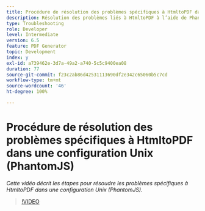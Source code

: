 ```yaml
---
title: Procédure de résolution des problèmes spécifiques à HtmltoPDF dans une configuration Unix (PhantomJS)
description: Résolution des problèmes liés à HtmltoPDF à l’aide de PhantomJS dans la configuration Unix.
type: Troubleshooting
role: Developer
level: Intermediate
version: 6.5
feature: PDF Generator
topic: Development
index: y
exl-id: a739462e-3d7a-49a2-a740-5c5c9400ea08
duration: 77
source-git-commit: f23c2ab86d42531113690df2e342c65060b5c7cd
workflow-type: tm+mt
source-wordcount: '46'
ht-degree: 100%

---
```


# Procédure de résolution des problèmes spécifiques à HtmltoPDF dans une configuration Unix (PhantomJS)

*Cette vidéo décrit les étapes pour résoudre les problèmes spécifiques à HtmltoPDF dans une configuration Unix (PhantomJS).*

>[!VIDEO](https://video.tv.adobe.com/v/335546?quality=12&learn=on)
